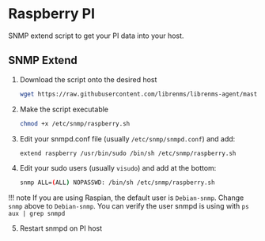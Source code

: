 # Raspberry PI

SNMP extend script to get your PI data into your host.

## SNMP Extend

1. Download the script onto the desired host

    ```bash
    wget https://raw.githubusercontent.com/librenms/librenms-agent/master/snmp/raspberry.sh -O /etc/snmp/raspberry.sh
    ```

2. Make the script executable

    ```bash
    chmod +x /etc/snmp/raspberry.sh
    ```

3. Edit your snmpd.conf file (usually `/etc/snmp/snmpd.conf`) and add:

    ```bash
    extend raspberry /usr/bin/sudo /bin/sh /etc/snmp/raspberry.sh
    ```

4. Edit your sudo users (usually `visudo`) and add at the bottom:

    ```bash
    snmp ALL=(ALL) NOPASSWD: /bin/sh /etc/snmp/raspberry.sh
    ```

!!! note 
    If you are using Raspian, the default user is `Debian-snmp`. Change `snmp` above to `Debian-snmp`. You can verify the user snmpd is using with `ps aux | grep snmpd`

5. Restart snmpd on PI host
